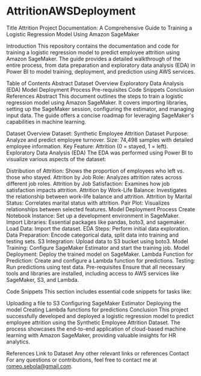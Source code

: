 # AttritionAWSDeployment
Title
Attrition Project Documentation: A Comprehensive Guide to Training a Logistic Regression Model Using Amazon SageMaker

Introduction
This repository contains the documentation and code for training a logistic regression model to predict employee attrition using Amazon SageMaker. The guide provides a detailed walkthrough of the entire process, from data preparation and exploratory data analysis (EDA) in Power BI to model training, deployment, and prediction using AWS services.

Table of Contents
Abstract
Dataset Overview
Exploratory Data Analysis (EDA)
Model Deployment Process
Pre-requisites
Code Snippets
Conclusion
References
Abstract
This document outlines the steps to train a logistic regression model using Amazon SageMaker. It covers importing libraries, setting up the SageMaker session, configuring the estimator, and managing input data. The guide offers a concise roadmap for leveraging SageMaker's capabilities in machine learning.

Dataset Overview
Dataset: Synthetic Employee Attrition Dataset
Purpose: Analyze and predict employee turnover.
Size: 74,498 samples with detailed employee information.
Key Feature: Attrition (0 = stayed, 1 = left).
Exploratory Data Analysis (EDA)
The EDA was performed using Power BI to visualize various aspects of the dataset:

Distribution of Attrition: Shows the proportion of employees who left vs. those who stayed.
Attrition by Job Role: Analyzes attrition rates across different job roles.
Attrition by Job Satisfaction: Examines how job satisfaction impacts attrition.
Attrition by Work-Life Balance: Investigates the relationship between work-life balance and attrition.
Attrition by Marital Status: Correlates marital status with attrition.
Pair Plot: Visualizes relationships between selected features.
Model Deployment Process
Create Notebook Instance: Set up a development environment in SageMaker.
Import Libraries: Essential packages like pandas, boto3, and sagemaker.
Load Data: Import the dataset.
EDA Steps: Perform initial data exploration.
Data Preparation: Encode categorical data, split data into training and testing sets.
S3 Integration: Upload data to S3 bucket using boto3.
Model Training: Configure SageMaker Estimator and start the training job.
Model Deployment: Deploy the trained model on SageMaker.
Lambda Function for Prediction: Create and configure a Lambda function for predictions.
Testing: Run predictions using test data.
Pre-requisites
Ensure that all necessary tools and libraries are installed, including access to AWS services like SageMaker, S3, and Lambda.

Code Snippets
This section includes essential code snippets for tasks like:

Uploading a file to S3
Configuring SageMaker Estimator
Deploying the model
Creating Lambda functions for predictions
Conclusion
This project successfully developed and deployed a logistic regression model to predict employee attrition using the Synthetic Employee Attrition Dataset. The process showcases the end-to-end application of cloud-based machine learning with Amazon SageMaker, providing valuable insights for HR analytics.

References
Link to Dataset
Any other relevant links or references
Contact
For any questions or contributions, feel free to contact me at romeo.sebola@gmail.com.


